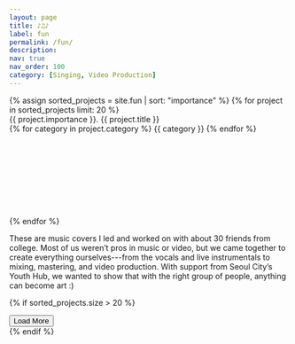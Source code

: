 ```yaml
---
layout: page
title: ♪♫♪
label: fun
permalink: /fun/
description:
nav: true
nav_order: 100
category: [Singing, Video Production]
---
```


<div class="fun">
  {% assign sorted_projects = site.fun | sort: "importance" %}
  {% for project in sorted_projects limit: 20 %}
    <div class="row justify-content-sm-center video-row" id="{{ project.importance }}">
      <div class="video-title col-sm-4 mt-3 mt-md-0">
        {{ project.importance }}. {{ project.title }}<br>
        {% for category in project.category %}
          <span class="badge">{{ category }}</span>
        {% endfor %}
      </div>
      <div class="video-container col-sm-8 mt-3 mt-md-0">
        <iframe class="video lazy-video" width="100%" loading="lazy" data-src="{{ project.link }}" frameborder="0" allow="accelerometer; autoplay *; clipboard-write; encrypted-media *; gyroscope; picture-in-picture; fullscreen *" sandbox="allow-forms allow-popups allow-same-origin allow-scripts allow-presentation allow-top-navigation-by-user-activation" allowfullscreen></iframe>
      </div>
    </div>
  {% endfor %}
  
  <div id="hidden-videos" style="display: none;">
    {% for project in sorted_projects offset: 20 %}
      <div class="row justify-content-sm-center video-row" id="{{ project.importance }}">
        <div class="video-title col-sm-4 mt-3 mt-md-0">
          {{ project.importance }}. {{ project.title }}<br>
          {% for category in project.category %}
            <span class="badge">{{ category }}</span>
          {% endfor %}
        </div>
        <div class="video-container col-sm-8 mt-3 mt-md-0">
          <iframe class="video lazy-video" width="100%" loading="lazy" data-src="{{ project.link }}" frameborder="0" allow="accelerometer; autoplay *; clipboard-write; encrypted-media *; gyroscope; picture-in-picture; fullscreen *" sandbox="allow-forms allow-popups allow-same-origin allow-scripts allow-presentation allow-top-navigation-by-user-activation" allowfullscreen></iframe>
        </div>
      </div>
    {% endfor %}
  </div>
  
  <div>
    <p>
      These are music covers I led and worked on with about 30 friends from college. Most of us weren’t pros in music or video, but we came together to create everything ourselves---from the vocals and live instrumentals to mixing, mastering, and video production. With support from Seoul City’s Youth Hub, we wanted to show that with the right group of people, anything can become art :)
    </p>
  </div>

  {% if sorted_projects.size > 20 %}
    <div class="row justify-content-sm-center mt-4">
      <button id="load-more-btn" class="btn load-btn">Load More</button>
    </div>
  {% endif %}
</div>

<script>
document.addEventListener("DOMContentLoaded", function() {
    const lazyVideos = document.querySelectorAll(".lazy-video");
    const hiddenVideos = document.getElementById("hidden-videos");
    const loadMoreBtn = document.getElementById("load-more-btn");
    let videosExpanded = false;
    const batchSize = 2;
    const delay = 150;

    function loadVideosInBatches() {
        let currentBatch = 0;

        function loadNextBatch() {
            const start = currentBatch * batchSize;
            const end = start + batchSize;

            for (let i = start; i < end && i < lazyVideos.length; i++) {
                let video = lazyVideos[i];
                if (!video.src || video.src === "") {
                    video.src = video.dataset.src;
                }
            }

            currentBatch++;

            if (currentBatch * batchSize < lazyVideos.length) {
                setTimeout(loadNextBatch, delay);
            }
        }

        loadNextBatch();
    }

    function toggleVideos() {
        if (videosExpanded) {
            hiddenVideos.style.display = "none";
            loadMoreBtn.textContent = "Load More";
        } else {
            hiddenVideos.style.display = "block";
            loadMoreBtn.textContent = "Show Less";
        }
        videosExpanded = !videosExpanded;
    }

    if (loadMoreBtn) {
        loadMoreBtn.addEventListener("click", toggleVideos);
    }

    loadVideosInBatches();
});
</script>
